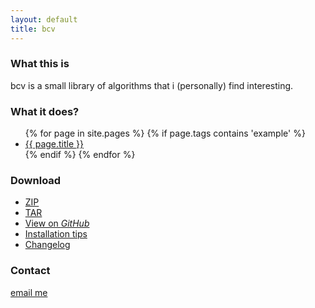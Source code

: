 ```yaml
---
layout: default
title: bcv
---
```

### What this is

bcv is a small library of algorithms that i (personally) find interesting. 

### What it does?

<ul>
  {% for page in site.pages %}
  {% if page.tags contains 'example' %}
    <li>
      <a href="{{ page.url }}">{{ page.title }}</a>
    </li>
  {% endif %}
  {% endfor %}
</ul>

### Download

* [ZIP](https://github.com/vasiliykarasev/bcv/zipball/master)
* [TAR](https://github.com/vasiliykarasev/bcv/tarball/master)
* [View on *GitHub*](https://github.com/vasiliykarasev/bcv)
* [Installation tips](installation.html)
* [Changelog](changelog.html)

### Contact

[email me](mailto:karasev00@gmail.com)
